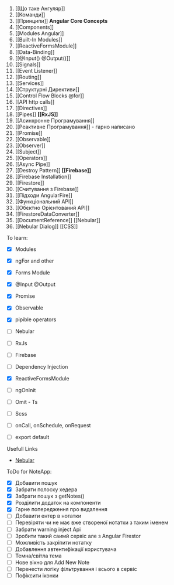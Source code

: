 
1. [[Що таке Ангуляр]]
2. [[Команди]]
3. [[Принципи]]
**Angular Core Concepts**
4. [[Components]]
5. [[Modules Angular]]
6. [[Built-In Modules]]
7. [[ReactiveFormsModule]]
8. [[Data-Binding]]
9. [[@Input() @Output()]]
10. [[Signals]]
11. [[Event Listener]]
12. [[Routing]]
13. [[Services]]
14. [[Структурні Директиви]]
15. [[Control Flow Blocks @for]]
16. [[API http calls]]
17. [[Directives]]
18. [[Pipes]]
**[[RxJS]]**
19. [[Асинхронне Програмування]]
20. [[Реактивне Програмування]] - гарно написано
21. [[Promise]]
22. [[Observable]]
23. [[Observer]]
24. [[Subject]]
25. [[Operators]]
26. [[Async Pipe]]
27. [[Destroy Pattern]]
**[[Firebase]]**
28. [[Firebase Installation]]
29. [[Firestore]]
30. [[Считування з Firebase]]
31. [[Підходи AngularFire]]
32. [[Функціональний API]]
33. [[Обєктно Орієнтований API]]
34. [[FirestoreDataConverter]]
35. [[DocumentReference]]
[[Nebular]]
36. [[Nebular Dialog]]
[[CSS]]




To learn:
- [x] Modules
- [x] ngFor and other
- [x] Forms Module
- [x] @Input @Output
- [x] Promise
- [x] Observable
- [x] pipible operators
- [ ] Nebular
- [ ] RxJs
- [ ] Firebase
- [ ] Dependency Injection
- [x] ReactiveFormsModule
- [ ] ngOnInit
- [ ] Omit - Ts
- [ ] Scss
- [ ] onCall, onSchedule, onRequest
- [ ] export default


Usefull Links
- [Nebular](https://akveo.github.io/nebular/docs/components/stepper/overview#nbsteppercomponent)

ToDo for NoteApp:
- [x] Добавити пошук
- [x] Забрати полоску хедера
- [x] Забрати пошук з getNotes()
- [x] Розділити додаток на компоненти
- [x] Гарне попередження про видалення
- [ ] Добавити ентер в нотатки
- [ ] Перевіряти чи не має вже створеної нотатки з таким іменем
- [ ] Забрати warning inject Api
- [ ] Зробити такий саимй сервіс але з Angular Firestor
- [ ] Можливість закріпити нотатку
- [ ] Добавлення автентифікації користувача
- [ ] Темна/світла тема
- [ ] Нове вікно для Add New Note
- [ ] Перенести логіку фільтрування і всього в сервіс
- [ ] Пофіксити іконки